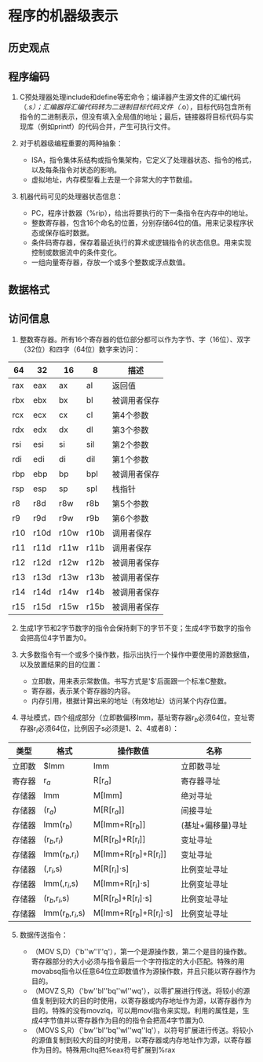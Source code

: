# 程序的机器级表示 #

## 历史观点 ##

## 程序编码 ##

1. C预处理器处理include和define等宏命令；编译器产生源文件的汇编代码（*.s）；汇编器将汇编代码转为二进制目标代码文件（*.o），目标代码包含所有指令的二进制表示，但没有填入全局值的地址；最后，链接器将目标代码与实现库（例如printf）的代码合并，产生可执行文件。
2. 对于机器级编程重要的两种抽象：

    - ISA，指令集体系结构或指令集架构，它定义了处理器状态、指令的格式，以及每条指令对状态的影响。
    - 虚拟地址，内存模型看上去是一个非常大的字节数组。
3. 机器代码可见的处理器状态信息：

    - PC，程序计数器（%rip），给出将要执行的下一条指令在内存中的地址。
    - 整数寄存器，包含16个命名的位置，分别存储64位的值。用来记录程序状态或保存临时数据。
    - 条件码寄存器，保存着最近执行的算术或逻辑指令的状态信息。用来实现控制或数据流中的条件变化。
    - 一组向量寄存器，存放一个或多个整数或浮点数值。

## 数据格式 ##

## 访问信息 ##

1. 整数寄存器。所有16个寄存器的低位部分都可以作为字节、字（16位）、双字（32位）和四字（64位）数字来访问：

| 64 | 32  | 16  | 8    |   描述    |
|----|-----|-----|------|-----------|
|rax |eax  |ax   | al   |返回值      |
|rbx |ebx  |bx   | bl   |被调用者保存 |
|rcx |ecx  |cx   | cl   |第4个参数   |
|rdx |edx  |dx   | dl   |第3个参数   |
|rsi |esi  |si   | sil  |第2个参数   |
|rdi |edi  |di   | dil  |第1个参数   |
|rbp |ebp  |bp   | bpl  |被调用者保存 |
|rsp |esp  |sp   | spl  |栈指针      |
|r8  |r8d  |r8w  | r8b  |第5个参数   |
|r9  |r9d  |r9w  | r9b  |第6个参数   |
|r10 |r10d |r10w | r10b |调用者保存  |
|r11 |r11d |r11w | r11b |调用者保存  |
|r12 |r12d |r12w | r12b |被调用者保存 |
|r13 |r13d |r13w | r13b |被调用者保存 |
|r14 |r14d |r14w | r14b |被调用者保存 |
|r15 |r15d |r15w | r15b |被调用者保存 |

2. 生成1字节和2字节数字的指令会保持剩下的字节不变；生成4字节数字的指令会把高位4字节置为0。
3. 大多数指令有一个或多个操作数，指示出执行一个操作中要使用的源数据值，以及放置结果的目的位置：

    - 立即数，用来表示常数值。书写方式是'$'后面跟一个标准C整数。
    - 寄存器，表示某个寄存器的内容。
    - 内存引用，根据计算出来的地址（有效地址）访问某个内存位置。

4. 寻址模式，四个组成部分（立即数偏移Imm，基址寄存器$\text{r}_b$必须64位，变址寄存器$\text{r}_i$必须64位，比例因子s必须是1、2、4或者8）：

|   类型    |   格式                            |   操作数值                                      |   名称              |
|----------|-----------------------------------|-----------------------------------------------|--------------------|
|   立即数  |   $Imm                            |   Imm                                         |   立即数寻址         |
|   寄存器  |$\text{r}_a$                       |R[$\text{r}_a$]                                |   寄存器寻址         |
|   存储器  |   Imm                             |M[Imm]                                         |   绝对寻址           |
|   存储器  |($\text{r}_a$)                     |M[R[$\text{r}_a$]]                             |   间接寻址           |
|   存储器  |Imm($\text{r}_b$)                  |M[Imm+R[$\text{r}_b$]]                         |   (基址+偏移量)寻址   |
|   存储器  |($\text{r}_b$,$\text{r}_i$)        |M[R[$\text{r}_b$]+R[$\text{r}_i$]]             |   变址寻址           |
|   存储器  |Imm($\text{r}_b$,$\text{r}_i$)     |M[Imm+R[$\text{r}_b$]+R[$\text{r}_i$]]         |   变址寻址           |
|   存储器  |(,$\text{r}_i$,s)                  |M[R[$\text{r}_i$]$\cdot$s]                     |   比例变址寻址        |
|   存储器  |Imm(,$\text{r}_i$,s)               |M[Imm+R[$\text{r}_i$]$\cdot$s]                 |   比例变址寻址        |
|   存储器  |($\text{r}_b$,$\text{r}_i$,s)      |M[R[$\text{r}_b$]+R[$\text{r}_i$]$\cdot$s]     |   比例变址寻址        |
|   存储器  |Imm($\text{r}_b$,$\text{r}_i$,s)   |M[Imm+R[$\text{r}_b$]+R[$\text{r}_i$]$\cdot$s] |   比例变址寻址        |

5. 数据传送指令：

    - （MOV S,D）（'b'\'w'\'l'\'q'），第一个是源操作数，第二个是目的操作数。寄存器部分的大小必须与指令最后一个字符指定的大小匹配。特殊的用movabsq指令以任意64位立即数值作为源操作数，并且只能以寄存器作为目的。
    - （MOVZ S,R）（'bw'\'bl'\'bq'\'wl'\'wq'），以零扩展进行传送。将较小的源值复制到较大的目的时使用，以寄存器或内存地址作为源，以寄存器作为目的。特殊的没有movzlq，可以用movl指令来实现。利用的属性是，生成4字节值并以寄存器作为目的的指令会把高4字节置为0.
    - （MOVS S,R）（'bw'\'bl'\'bq'\'wl'\'wq'\'lq'），以符号扩展进行传送。将较小的源值复制到较大的目的时使用，以寄存器或内存地址作为源，以寄存器作为目的。特殊用cltq把%eax符号扩展到%rax
